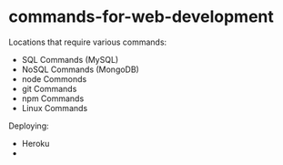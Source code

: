 # commands-for-web-development


Locations that require various commands:

- SQL Commands (MySQL)
- NoSQL Commands (MongoDB)
- node Commonds
- git Commands
- npm Commands
- Linux Commands


Deploying:

 - Heroku
 - 


